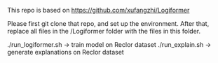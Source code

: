 This repo is based on https://github.com/xufangzhi/Logiformer

Please first git clone that repo, and set up the environment.
After that, replace all files in the /Logiformer folder with the files in this folder.

./run_logiformer.sh -> train model on Reclor dataset
./run_explain.sh -> generate explanations on Reclor dataset